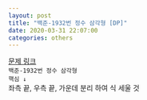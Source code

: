 ```yaml
---  
layout: post  
title: "백준-1932번 정수 삼각형 [DP]"  
date: 2020-03-31 22:07:00  
categories: others  
---  
```


<a href="https://www.acmicpc.net/problem/1932" target="_blank">문제 링크</a>  
`백준-1932번 정수 삼각형`  
`핵심 ↓`  
좌측 끝, 우측 끝, 가운데 분리 하여 식 세울 것  

<script src="https://gist.github.com/Raemerrr/10724cb1bb69b188d479d6b8352b23c9.js"></script>  
